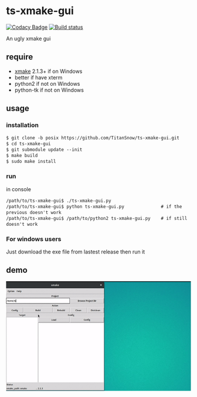 # ts-xmake-gui

[![Codacy Badge](https://api.codacy.com/project/badge/Grade/3e71f53ba7774984929858de3490f1d9)](https://www.codacy.com/app/TitanSnow/ts-xmake-gui?utm_source=github.com&utm_medium=referral&utm_content=TitanSnow/ts-xmake-gui&utm_campaign=badger)
[![Build status](https://ci.appveyor.com/api/projects/status/4rvf8go6kjy6ds9l?svg=true)](https://ci.appveyor.com/project/TitanSnow/ts-xmake-gui)

An ugly xmake gui

## require

* [xmake](https://github.com/tboox/xmake) 2.1.3+ if on Windows
* better if have xterm
* python2 if not on Windows
* python-tk if not on Windows

## usage
### installation
```console
$ git clone -b posix https://github.com/TitanSnow/ts-xmake-gui.git
$ cd ts-xmake-gui
$ git submodule update --init
$ make build
$ sudo make install
```

### run
in console
```
/path/to/ts-xmake-gui$ ./ts-xmake-gui.py
/path/to/ts-xmake-gui$ python ts-xmake-gui.py              # if the previous doesn't work
/path/to/ts-xmake-gui$ /path/to/python2 ts-xmake-gui.py    # if still doesn't work
```

### For windows users
Just download the exe file from lastest release then run it

## demo
![demo.gif](docs/demo.gif)
